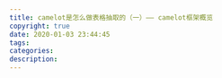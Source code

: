 ```yaml
---
title: camelot是怎么做表格抽取的（一）—— camelot框架概览
copyright: true
date: 2020-01-03 23:44:45
tags:
categories:
description:
---
```


